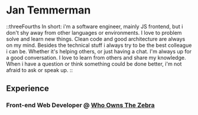 # Jan Temmerman

::threeFourths
In short: i'm a software engineer, mainly JS frontend, but i don't shy away
from other languages or environments. I love to problem solve and learn new
things. Clean code and good architecture are always on my mind. Besides the
technical stuff i always try to be the best colleague i can be. Whether it's
helping others, or just having a chat. I'm always up for a good conversation.
I love to learn from others and share my knowledge. When i have a question or
think something could be done better, i'm not afraid to ask or speak up.
::

## Experience

### Front-end Web Developer @ [Who Owns The Zebra](https://www.whoownsthezebra.be/)